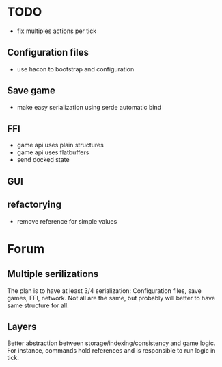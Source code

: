 # TODO

- fix multiples actions per tick
      
## Configuration files

- use hacon to bootstrap and configuration
    
## Save game

- make easy serialization using serde automatic bind    
    
## FFI    

- game api uses plain structures
- game api uses flatbuffers
- send docked state

## GUI

## refactorying

- remove reference for simple values

# Forum

## Multiple serilizations

The plan is to have at least 3/4 serialization: Configuration files, save games, FFI, network. Not all are the same, 
but probably will better to have same structure for all. 

## Layers

Better abstraction between storage/indexing/consistency and game logic. For instance, commands hold references and is
responsible to run logic in tick.
